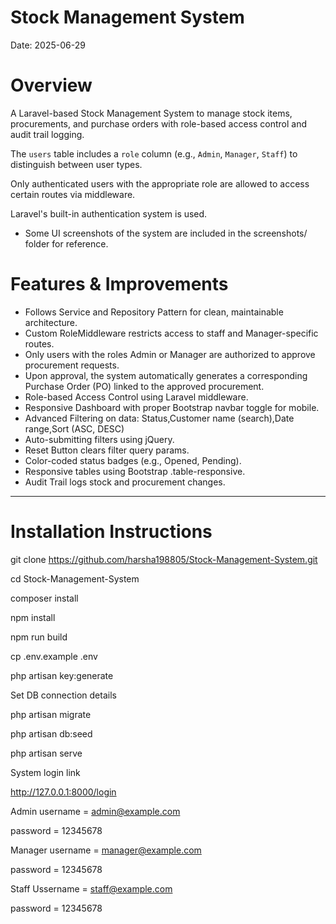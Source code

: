 # Stock Management System

Date: 2025-06-29

# Overview

A Laravel-based Stock Management System to manage stock items, procurements, and purchase orders with role-based access control and audit trail logging.

The `users` table includes a `role` column (e.g., `Admin`, `Manager`, `Staff`) to distinguish between user types.

Only authenticated users with the appropriate role are allowed to access certain routes via middleware.

Laravel's built-in authentication system is used.

  - Some UI screenshots of the system are included in the screenshots/ folder for reference.

# Features & Improvements

  - Follows Service and Repository Pattern for clean, maintainable architecture.
  - Custom RoleMiddleware restricts access to staff and Manager-specific routes.
  - Only users with the roles Admin or Manager are authorized to approve procurement requests.
  - Upon approval, the system automatically generates a corresponding Purchase Order (PO) linked to the approved procurement.
  - Role-based Access Control using Laravel middleware.
  - Responsive Dashboard with proper Bootstrap navbar toggle for mobile.
  - Advanced Filtering on data:
    Status,Customer name (search),Date range,Sort (ASC, DESC)
  - Auto-submitting filters using jQuery.
  - Reset Button clears filter query params.
  - Color-coded status badges (e.g., Opened, Pending).
  - Responsive tables using Bootstrap .table-responsive.
  - Audit Trail logs stock and procurement changes.


---

# Installation Instructions

git clone https://github.com/harsha198805/Stock-Management-System.git

cd Stock-Management-System

composer install

npm install

npm run build

cp .env.example .env

php artisan key:generate

Set DB connection details

php artisan migrate

php artisan db:seed

php artisan serve

System login link

http://127.0.0.1:8000/login

Admin username = admin@example.com

password = 12345678

Manager username = manager@example.com

password = 12345678

Staff Ussername = staff@example.com

password = 12345678